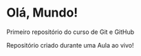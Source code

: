 # Olá, Mundo!
 Primeiro repositório do curso de Git e GitHub

 Repositório criado durante uma Aula ao vivo!
